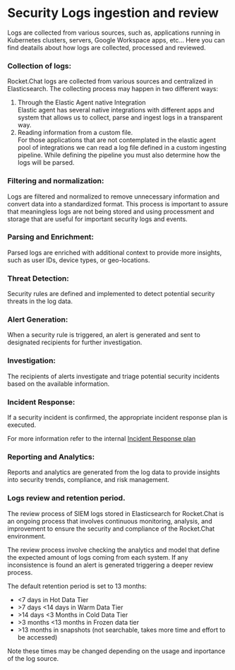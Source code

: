 # Security Logs ingestion and review

Logs are collected from various sources, such as, applications running in Kubernetes clusters, servers, Google Workspace apps, etc... Here you can find deatails about how logs are collected, processed and reviewed.



### Collection of logs:

Rocket.Chat logs are collected from various sources and centralized in Elasticsearch. The collecting process may happen in two different ways:

1. Through the Elastic Agent native Integration\
   Elastic agent has several native integrations with different apps and system that allows us to collect, parse and ingest logs in a transparent way.
2. Reading information from a custom file.\
   For those applications that are not contemplated in the elastic agent pool of integrations we can read a log file defined in a custom ingesting pipeline. While defining the pipeline you must also determine how the logs will be parsed.

### Filtering and normalization:

Logs are filtered and normalized to remove unnecessary information and convert data into a standardized format. This process is important to assure that meaningless logs are not being stored and using processment and storage that are useful for important security logs and events.

### Parsing and Enrichment:

Parsed logs are enriched with additional context to provide more insights, such as user IDs, device types, or geo-locations.

### Threat Detection:&#x20;

Security rules are defined and implemented to detect potential security threats in the log data.

### Alert Generation:&#x20;

When a security rule is triggered, an alert is generated and sent to designated recipients for further investigation.

### Investigation:

The recipients of alerts investigate and triage potential security incidents based on the available information.

### Incident Response:

If a security incident is confirmed, the appropriate incident response plan is executed.

For more information refer to the internal [Incident Response plan](https://docs.google.com/document/d/17yZJ9oP3OJl3oWYTSNKNeXy54OEr7dn3ldpDKi52Ksc/edit?usp=share\_link)

### Reporting and Analytics:

Reports and analytics are generated from the log data to provide insights into security trends, compliance, and risk management.

### Logs review and retention period.

The review process of SIEM logs stored in Elasticsearch for Rocket.Chat is an ongoing process that involves continuous monitoring, analysis, and improvement to ensure the security and compliance of the Rocket.Chat environment.

The review process involve checking the analytics and model that define the expected amount of logs coming from each system. If any inconsistence is found an alert is generated triggering a deeper review process.

The default retention period is set to 13 months:

* <7 days in Hot Data Tier
* \>7 days <14 days in Warm Data Tier
* \>14 days <3 Months in Cold Data Tier
* \>3 months <13 months in Frozen data tier
* \>13 months in snapshots (not searchable, takes more time and effort to be accessed)

Note these times may be changed depending on the usage and inportance of the log source.

